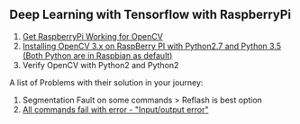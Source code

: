 ## Deep Learning with Tensorflow with RaspberryPi ##

 
1. [Get RaspberryPi Working for OpenCV](https://github.com/Avkash/mldl/blob/master/rasp/device-ready.md)
2. [Installing OpenCV 3.x on RaspBerry PI with Python2.7 and Python 3.5 (Both Python are in Raspbian as default)](https://github.com/Avkash/mldl/blob/master/rasp/opencv-in-raspberrypi.md)
3. Verify OpenCV with Python2 and Python2  
 



A list of Problems with their solution in your journey: 
 1. Segmentation Fault on some commands > Reflash is best option
 2. [All commands fail with error - "Input/output error"](https://github.com/Avkash/mldl/blob/master/rasp/raspbian-error-nospace.md)
 
 
 
  

